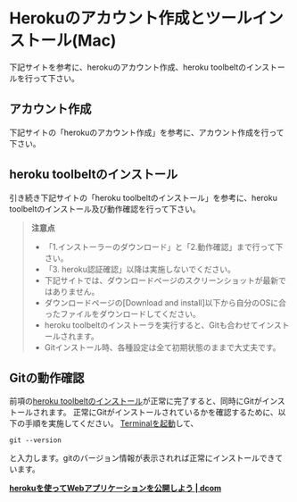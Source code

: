 # Herokuのアカウント作成とツールインストール(Mac)

下記サイトを参考に、herokuのアカウント作成、heroku toolbeltのインストールを行って下さい。

## アカウント作成

下記サイトの「herokuのアカウント作成」を参考に、アカウント作成を行って下さい。

## heroku toolbeltのインストール

引き続き下記サイトの「heroku toolbeltのインストール」を参考に、heroku toolbeltのインストール及び動作確認を行って下さい。  

> **注意点**
> * 「1.インストーラーのダウンロード」と「2.動作確認」まで行って下さい。
> * 「3. heroku認証確認」以降は実施しないでください。
> * 下記サイトでは、ダウンロードページのスクリーンショットが最新ではありません。
> * ダウンロードページの[Download and install]以下から自分のOSに合ったファイルをダウンロードしてください。
> * heroku toolbeltのインストーラを実行すると、Gitも合わせてインストールされます。
> * Gitインストール時、各種設定は全て初期状態のままで大丈夫です。

## Gitの動作確認

前項の[heroku toolbeltのインストール](#heroku-toolbeltのインストール)が正常に完了すると、同時にGitがインストールされます。
正常にGitがインストールされているかを確認するために、以下の手順を実施してください。
[Terminalを起動](tipsForMac.md#terminalの起動方法)して、
```
git --version
```
と入力します。gitのバージョン情報が表示されれば正常にインストールできています。

**[herokuを使ってWebアプリケーションを公開しよう | dcom](http://www.dcom-web.co.jp/technology/heroku1/)**
